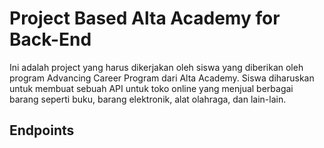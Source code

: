 # Project Based Alta Academy for Back-End

Ini adalah project yang harus dikerjakan oleh siswa yang diberikan 
oleh program Advancing Career Program dari Alta Academy. 
Siswa diharuskan untuk membuat sebuah API untuk toko online 
yang menjual berbagai barang seperti buku, barang elektronik, 
alat olahraga, dan lain-lain.

## Endpoints

